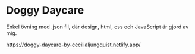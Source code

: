 # Doggy Daycare

Enkel övning med .json fil, där design, html, css och JavaScript är gjord av mig.

https://doggy-daycare-by-cecilialjungquist.netlify.app/
